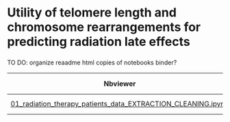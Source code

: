 # Utility of telomere length and chromosome rearrangements for predicting radiation late effects

### 

TO DO:
organize reaadme
html copies of notebooks
binder?

| Nbviewer | Jupyter Lab | HTML |
| ---      |  ---        | ---  |
|[01_radiation_therapy_patients_data_EXTRACTION_CLEANING.ipynb](https://nbviewer.jupyter.org/github/Jared-Luxton/radiation-therapy-machine-learning/blob/master/workflow%20%26%20notebooks/01_radiation_therapy_patients_data_EXTRACTION_CLEANING.ipynb)|[![Binder](https://mybinder.org/badge_logo.svg)](https://mybinder.org/v2/gh/Jared-Luxton/radiation-therapy-machine-learning/master?urlpath=lab/tree/notebooks%2F01_radiation_therapy_patients_data_EXTRACTION_CLEANING.ipynb)|     [HTML](https://raw.githack.com/Jared-Luxton/radiation-therapy-machine-learning/master/notebooks/html_copy_notebooks/01_radiation_therapy_patients_data_EXTRACTION_CLEANING.html) |                    |[01_radiation_therapy_patients_data_EXTRACTION_CLEANING.ipynb](https://nbviewer.jupyter.org/github/Jared-Luxton/radiation-therapy-machine-learning/blob/master/workflow%20%26%20notebooks/01_radiation_therapy_patients_data_EXTRACTION_CLEANING.ipynb)|[![Binder](https://mybinder.org/badge_logo.svg)](https://mybinder.org/v2/gh/Jared-Luxton/radiation-therapy-machine-learning/master?urlpath=lab/tree/notebooks%2F01_radiation_therapy_patients_data_EXTRACTION_CLEANING.ipynb)|     [HTML](https://raw.githack.com/Jared-Luxton/radiation-therapy-machine-learning/master/notebooks/html_copy_notebooks/01_radiation_therapy_patients_data_EXTRACTION_CLEANING.html)|
